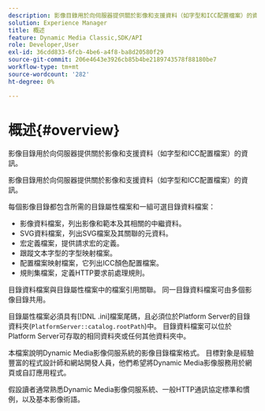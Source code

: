 ```yaml
---
description: 影像目錄用於向伺服器提供關於影像和支援資料（如字型和ICC配置檔案）的資訊。
solution: Experience Manager
title: 概述
feature: Dynamic Media Classic,SDK/API
role: Developer,User
exl-id: 36cdd833-6fcb-4be6-a4f8-ba8d20580f29
source-git-commit: 206e4643e3926cb85b4be2189743578f88180be7
workflow-type: tm+mt
source-wordcount: '282'
ht-degree: 0%

---
```


# 概述{#overview}

影像目錄用於向伺服器提供關於影像和支援資料（如字型和ICC配置檔案）的資訊。

影像目錄用於向伺服器提供關於影像和支援資料（如字型和ICC配置檔案）的資訊。

每個影像目錄都包含所需的目錄屬性檔案和一組可選目錄資料檔案：

* 影像資料檔案，列出影像和範本及其相關的中繼資料。
* SVG資料檔案，列出SVG檔案及其關聯的元資料。
* 宏定義檔案，提供請求宏的定義。
* 跟蹤文本字型的字型映射檔案。
* 配置檔案映射檔案，它列出ICC顏色配置檔案。
* 規則集檔案，定義HTTP要求前處理規則。

目錄資料檔案與目錄屬性檔案中的檔案引用關聯。 同一目錄資料檔案可由多個影像目錄共用。

目錄屬性檔案必須具有[!DNL .ini]檔案尾碼，且必須位於Platform Server的目錄資料夾(`PlatformServer::catalog.rootPath`)中。 目錄資料檔案可以位於Platform Server可存取的相同資料夾或任何其他資料夾中。

本檔案說明Dynamic Media影像伺服系統的影像目錄檔案格式。 目標對象是經驗豐富的程式設計師和網站開發人員，他們希望將Dynamic Media影像服務用於網頁或自訂應用程式。

假設讀者通常熟悉Dynamic Media影像伺服系統、一般HTTP通訊協定標準和慣例，以及基本影像術語。
